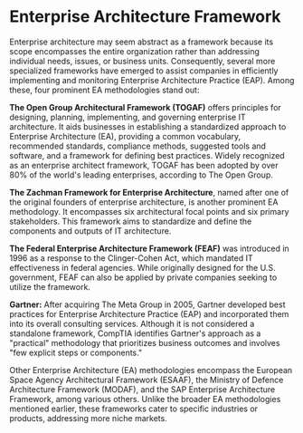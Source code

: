 # Enterprise Architecture Framework

Enterprise architecture may seem abstract as a framework because its scope encompasses the entire organization rather than addressing individual needs, issues, or business units. Consequently, several more specialized frameworks have emerged to assist companies in efficiently implementing and monitoring Enterprise Architecture Practice (EAP). Among these, four prominent EA methodologies stand out:

**The Open Group Architectural Framework (TOGAF)** offers principles for designing, planning, implementing, and governing enterprise IT architecture. It aids businesses in establishing a standardized approach to Enterprise Architecture (EA), providing a common vocabulary, recommended standards, compliance methods, suggested tools and software, and a framework for defining best practices. Widely recognized as an enterprise architect framework, TOGAF has been adopted by over 80% of the world's leading enterprises, according to The Open Group.

**The Zachman Framework for Enterprise Architecture**, named after one of the original founders of enterprise architecture, is another prominent EA methodology. It encompasses six architectural focal points and six primary stakeholders. This framework aims to standardize and define the components and outputs of IT architecture.

**The Federal Enterprise Architecture Framework (FEAF)** was introduced in 1996 as a response to the Clinger-Cohen Act, which mandated IT effectiveness in federal agencies. While originally designed for the U.S. government, FEAF can also be applied by private companies seeking to utilize the framework.

**Gartner:** After acquiring The Meta Group in 2005, Gartner developed best practices for Enterprise Architecture Practice (EAP) and incorporated them into its overall consulting services. Although it is not considered a standalone framework, CompTIA identifies Gartner's approach as a "practical" methodology that prioritizes business outcomes and involves "few explicit steps or components."


Other Enterprise Architecture (EA) methodologies encompass the European Space Agency Architectural Framework (ESAAF), the Ministry of Defence Architecture Framework (MODAF), and the SAP Enterprise Architecture Framework, among various others. Unlike the broader EA methodologies mentioned earlier, these frameworks cater to specific industries or products, addressing more niche markets.
